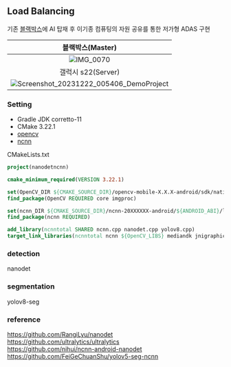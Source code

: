 ## Load Balancing
기존 [블랙박스](http://itempage3.auction.co.kr/DetailView.aspx?ItemNo=C522794645&frm3=V2)에 AI 탑재 후 이기종 컴퓨팅의 자원 공유를 통한 저가형 ADAS 구현

|블랙박스(Master)|
|:---:|
|![IMG_0070](https://github.com/bert13069598/LoadBalancing/assets/89738612/c254fe30-5345-43aa-9277-acbd2141e1b6)|
|갤럭시 s22(Server)|
|![Screenshot_20231222_005406_DemoProject](https://github.com/bert13069598/LoadBalancing/assets/89738612/b11a6f93-9214-4b89-96e1-dba3c98910c2)|

### Setting
- Gradle JDK corretto-11
- CMake 3.22.1
- [opencv](https://github.com/nihui/opencv-mobile/releases)
- [ncnn](https://github.com/Tencent/ncnn/releases)

CMakeLists.txt
```cmake
project(nanodetncnn)

cmake_minimum_required(VERSION 3.22.1)

set(OpenCV_DIR ${CMAKE_SOURCE_DIR}/opencv-mobile-X.X.X-android/sdk/native/jni)
find_package(OpenCV REQUIRED core imgproc)

set(ncnn_DIR ${CMAKE_SOURCE_DIR}/ncnn-20XXXXXX-android/${ANDROID_ABI}/lib/cmake/ncnn)
find_package(ncnn REQUIRED)

add_library(ncnntotal SHARED ncnn.cpp nanodet.cpp yolov8.cpp)
target_link_libraries(ncnntotal ncnn ${OpenCV_LIBS} mediandk jnigraphics)
```

### detection
nanodet

### segmentation
yolov8-seg

### reference
https://github.com/RangiLyu/nanodet  
https://github.com/ultralytics/ultralytics  
https://github.com/nihui/ncnn-android-nanodet  
https://github.com/FeiGeChuanShu/yolov5-seg-ncnn  
